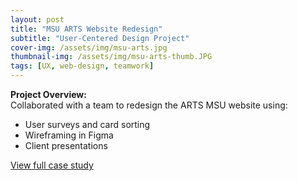 ```yaml
---
layout: post
title: "MSU ARTS Website Redesign"
subtitle: "User-Centered Design Project"
cover-img: /assets/img/msu-arts.jpg
thumbnail-img: /assets/img/msu-arts-thumb.JPG
tags: [UX, web-design, teamwork]
---
```


**Project Overview:**  
Collaborated with a team to redesign the ARTS MSU website using:  
- User surveys and card sorting  
- Wireframing in Figma  
- Client presentations  

[View full case study](https://docs.google.com/presentation/d/1kS9PdgfxMxIDpOp23N6uP5xIbRx4Rdsb7liWUFNrDHc/edit)
